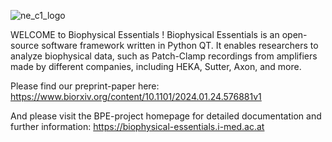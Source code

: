 ![ne_c1_logo](https://github.com/ZiDa20/Biophysical_Essentials/assets/15120246/c4eef3fb-7938-44a9-a5fc-e9b5ee876dfb)

WELCOME to Biophysical Essentials !
Biophysical Essentials is an open-source software framework written in Python QT. It enables researchers to analyze biophysical data, such as Patch-Clamp recordings from amplifiers made by different companies, including HEKA, Sutter, Axon, and more.

Please find our preprint-paper here: https://www.biorxiv.org/content/10.1101/2024.01.24.576881v1

And please visit the BPE-project homepage for detailed documentation and further information: https://biophysical-essentials.i-med.ac.at
